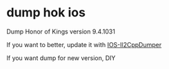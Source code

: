# dump hok ios
 Dump Honor of Kings version 9.4.1031
 
 If you want to better, update it with [IOS-Il2CppDumper](https://github.com/tien0246/IOS-Il2CppDumper)
 
 If you want dump for new version, DIY
